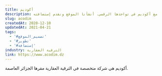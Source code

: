 ```yaml
---
title: أكوديم
description: تعاونت يونيفارواب مع أكوديم في تواجدها الرقمي. أنشأنا الموقع ونقدم إستضافته.
slug: acodim
createdAt: 2020-12-10
updatedAt: 2021-04-21
tags:
  - '#تصميم_الموقع'
  - '#تطوير'
  - '#إستضافة'
industry: الترقية العقارية
link: https://www.acodim.dz
---
```


أكوديم هي شركة متخصصة في الترقية العقارية مقرها الجزائر العاصمة.

